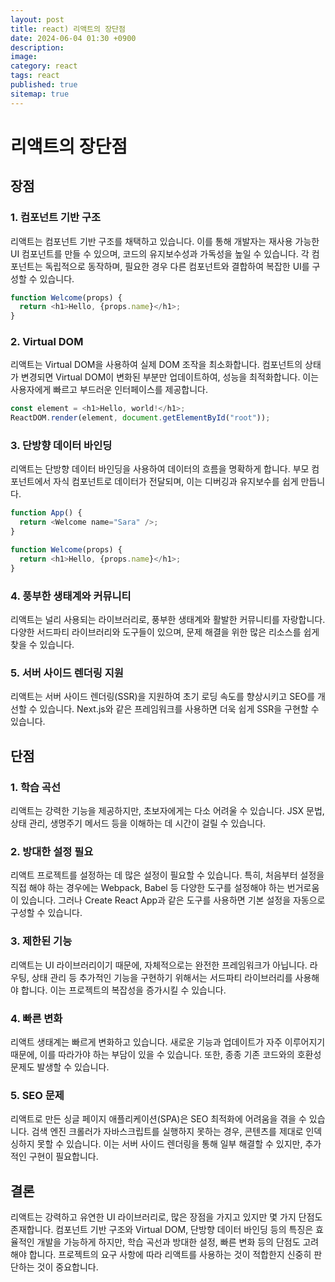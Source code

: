 ```yaml
---
layout: post
title: react) 리액트의 장단점
date: 2024-06-04 01:30 +0900
description:
image:
category: react
tags: react
published: true
sitemap: true
---
```


# 리액트의 장단점

## 장점

### 1. 컴포넌트 기반 구조

리액트는 컴포넌트 기반 구조를 채택하고 있습니다. 이를 통해 개발자는 재사용 가능한 UI 컴포넌트를 만들 수 있으며, 코드의 유지보수성과 가독성을 높일 수 있습니다. 각 컴포넌트는 독립적으로 동작하며, 필요한 경우 다른 컴포넌트와 결합하여 복잡한 UI를 구성할 수 있습니다.

```javascript
function Welcome(props) {
  return <h1>Hello, {props.name}</h1>;
}
```

### 2. Virtual DOM

리액트는 Virtual DOM을 사용하여 실제 DOM 조작을 최소화합니다. 컴포넌트의 상태가 변경되면 Virtual DOM이 변화된 부분만 업데이트하여, 성능을 최적화합니다. 이는 사용자에게 빠르고 부드러운 인터페이스를 제공합니다.

```javascript
const element = <h1>Hello, world!</h1>;
ReactDOM.render(element, document.getElementById("root"));
```

### 3. 단방향 데이터 바인딩

리액트는 단방향 데이터 바인딩을 사용하여 데이터의 흐름을 명확하게 합니다. 부모 컴포넌트에서 자식 컴포넌트로 데이터가 전달되며, 이는 디버깅과 유지보수를 쉽게 만듭니다.

```javascript
function App() {
  return <Welcome name="Sara" />;
}

function Welcome(props) {
  return <h1>Hello, {props.name}</h1>;
}
```

### 4. 풍부한 생태계와 커뮤니티

리액트는 널리 사용되는 라이브러리로, 풍부한 생태계와 활발한 커뮤니티를 자랑합니다. 다양한 서드파티 라이브러리와 도구들이 있으며, 문제 해결을 위한 많은 리소스를 쉽게 찾을 수 있습니다.

### 5. 서버 사이드 렌더링 지원

리액트는 서버 사이드 렌더링(SSR)을 지원하여 초기 로딩 속도를 향상시키고 SEO를 개선할 수 있습니다. Next.js와 같은 프레임워크를 사용하면 더욱 쉽게 SSR을 구현할 수 있습니다.

## 단점

### 1. 학습 곡선

리액트는 강력한 기능을 제공하지만, 초보자에게는 다소 어려울 수 있습니다. JSX 문법, 상태 관리, 생명주기 메서드 등을 이해하는 데 시간이 걸릴 수 있습니다.

### 2. 방대한 설정 필요

리액트 프로젝트를 설정하는 데 많은 설정이 필요할 수 있습니다. 특히, 처음부터 설정을 직접 해야 하는 경우에는 Webpack, Babel 등 다양한 도구를 설정해야 하는 번거로움이 있습니다. 그러나 Create React App과 같은 도구를 사용하면 기본 설정을 자동으로 구성할 수 있습니다.

### 3. 제한된 기능

리액트는 UI 라이브러리이기 때문에, 자체적으로는 완전한 프레임워크가 아닙니다. 라우팅, 상태 관리 등 추가적인 기능을 구현하기 위해서는 서드파티 라이브러리를 사용해야 합니다. 이는 프로젝트의 복잡성을 증가시킬 수 있습니다.

### 4. 빠른 변화

리액트 생태계는 빠르게 변화하고 있습니다. 새로운 기능과 업데이트가 자주 이루어지기 때문에, 이를 따라가야 하는 부담이 있을 수 있습니다. 또한, 종종 기존 코드와의 호환성 문제도 발생할 수 있습니다.

### 5. SEO 문제

리액트로 만든 싱글 페이지 애플리케이션(SPA)은 SEO 최적화에 어려움을 겪을 수 있습니다. 검색 엔진 크롤러가 자바스크립트를 실행하지 못하는 경우, 콘텐츠를 제대로 인덱싱하지 못할 수 있습니다. 이는 서버 사이드 렌더링을 통해 일부 해결할 수 있지만, 추가적인 구현이 필요합니다.

## 결론

리액트는 강력하고 유연한 UI 라이브러리로, 많은 장점을 가지고 있지만 몇 가지 단점도 존재합니다. 컴포넌트 기반 구조와 Virtual DOM, 단방향 데이터 바인딩 등의 특징은 효율적인 개발을 가능하게 하지만, 학습 곡선과 방대한 설정, 빠른 변화 등의 단점도 고려해야 합니다. 프로젝트의 요구 사항에 따라 리액트를 사용하는 것이 적합한지 신중히 판단하는 것이 중요합니다.
